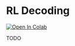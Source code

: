 # RL Decoding
[![Open In Colab](https://colab.research.google.com/assets/colab-badge.svg)](https://colab.research.google.com/github/adamviola/rl-decoding/blob/main/main.ipynb)

TODO